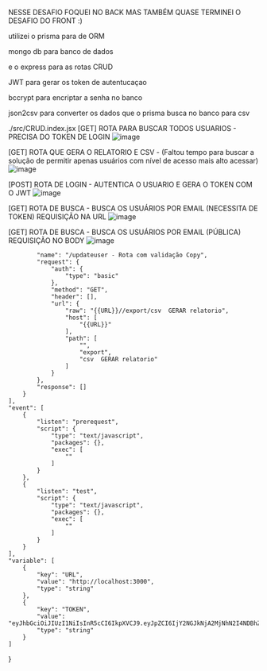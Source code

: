 NESSE DESAFIO FOQUEI NO BACK MAS TAMBÉM QUASE TERMINEI O DESAFIO DO FRONT :)

utilizei o prisma para de ORM 

mongo db para banco de dados

e o express para as rotas CRUD  

JWT para gerar os token de autentucaçao

bccrypt para encriptar a senha no banco

json2csv para converter os dados que o prisma busca no banco para csv




./src/CRUD.index.jsx
[GET]
ROTA PARA BUSCAR TODOS USUARIOS - PRECISA DO TOKEN DE LOGIN 
![image](https://github.com/user-attachments/assets/8843e020-54ad-4f3b-9e15-6066a21fc9b1)

[GET]
ROTA QUE GERA O RELATORIO E CSV - (Faltou tempo para buscar a solução de permitir apenas usuários com nível de acesso mais alto acessar)
![image](https://github.com/user-attachments/assets/03f2b552-fe80-4c88-bccd-1d2d6b281eef)

[POST]
ROTA DE LOGIN - AUTENTICA O USUARIO E GERA O TOKEN COM O JWT
![image](https://github.com/user-attachments/assets/005ad214-b355-4f7e-b493-95f892517eb4)

[GET] 
ROTA DE BUSCA - BUSCA OS USUÁRIOS POR EMAIL (NECESSITA DE TOKEN) REQUISIÇÃO NA URL
![image](https://github.com/user-attachments/assets/a6b6d595-463e-4650-85cc-2c2e15cf7182)

[GET] 
ROTA DE BUSCA - BUSCA OS USUÁRIOS POR EMAIL (PÚBLICA) REQUISIÇÃO NO BODY
![image](https://github.com/user-attachments/assets/fc6fbfb9-9e1c-424c-a7af-7a2e44c6a329)

			"name": "/updateuser - Rota com validação Copy",
			"request": {
				"auth": {
					"type": "basic"
				},
				"method": "GET",
				"header": [],
				"url": {
					"raw": "{{URL}}//export/csv  GERAR relatorio",
					"host": [
						"{{URL}}"
					],
					"path": [
						"",
						"export",
						"csv  GERAR relatorio"
					]
				}
			},
			"response": []
		}
	],
	"event": [
		{
			"listen": "prerequest",
			"script": {
				"type": "text/javascript",
				"packages": {},
				"exec": [
					""
				]
			}
		},
		{
			"listen": "test",
			"script": {
				"type": "text/javascript",
				"packages": {},
				"exec": [
					""
				]
			}
		}
	],
	"variable": [
		{
			"key": "URL",
			"value": "http://localhost:3000",
			"type": "string"
		},
		{
			"key": "TOKEN",
			"value": "eyJhbGciOiJIUzI1NiIsInR5cCI6IkpXVCJ9.eyJpZCI6IjY2NGJkNjA2MjNhN2I4NDBhZjk3YTQ4NiIsImlhdCI6MTcxNjI2Mzk3MX0.e8Gp7n6gE2OAtCPqkarVVq1nQpqSFM45FC4XFMfk9DE",
			"type": "string"
		}
	]
}

